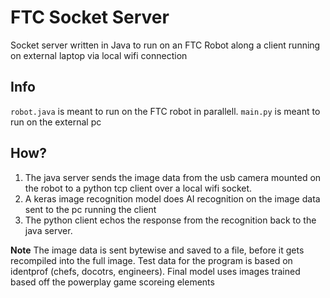 # FTC Socket Server
Socket server written in Java to run on an FTC Robot along a client running on external laptop via local wifi connection

## Info
`robot.java` is meant to run on the FTC robot in parallell. 
`main.py` is meant to run on the external pc

## How?
1. The java server sends the image data from the usb camera mounted on the robot to a python tcp client over a local wifi socket. 
2. A keras image recognition model does AI recognition on the image data sent to the pc running the client
3. The python client echos the response from the recognition back to the java server.

**Note**
The image data is sent bytewise and saved to a file, before it gets recompiled into the full image.
Test data for the program is based on identprof (chefs, docotrs, engineers). 
Final model uses images trained based off the powerplay game scoreing elements 
